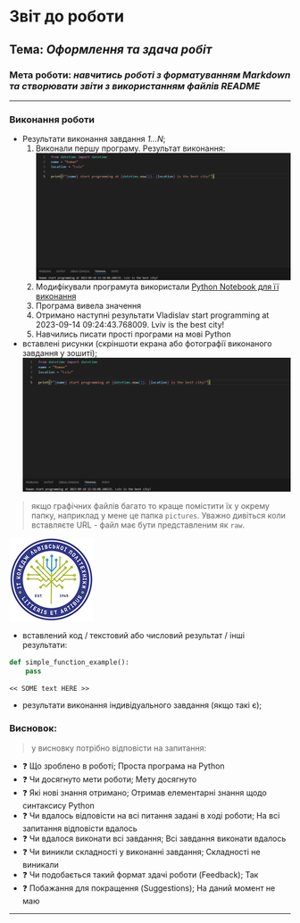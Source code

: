 # Звіт до роботи
## Тема: _Оформлення та здача робіт_
### Мета роботи: _навчитись роботі з форматуванням Markdown та створювати звіти з використанням файлів README_
---
### Виконання роботи
- Результати виконання завдання *1...N*;
    1. Виконали першу програму. Результат виконання: ![Alt text](robotapython.png)
    1. Модифікували програмута використали [Python Notebook для її виконання](nb.ipynb)
    1. Програма вивела значення 
    1. Отримано наступні результати Vladislav start programming at 2023-09-14 09:24:43.768009. Lviv is the best city!
    1. Навчились писати прості програми на мові Python
- вставлені рисунки (скріншоти екрана або фотографії виконаного завдання у зошиті);
![Alt text](robotapython.png)
> якщо графічних файлів багато то краще помістити їх у окрему папку, наприклад у мене це папка `pictures`. Уважно дивіться коли вставляєте URL - файл має бути представленим як `raw`. 

![alt text](https://github.com/BobasB/it_college/raw/main/reports/pictures/logo-lit.jpg "ІТ Коледж")

- вставлений код / текстовий або числовий результат / інші результати:
```python
def simple_function_example():
    pass
```
```text
<< SOME text HERE >>
```

- результати виконання індивідуального завдання (якщо такі є);

### Висновок: 
> у висновку потрібно відповісти на запитання:
- :question: Що зроблено в роботі;
Проста програма на Python
- :question: Чи досягнуто мети роботи;
Мету досягнуто
- :question: Які нові знання отримано;
Отримав елементарні знання щодо синтаксису Python
- :question: Чи вдалось відповісти на всі питання задані в ході роботи;
На всі запитання відповісти вдалось
- :question: Чи вдалося виконати всі завдання;
Всі завдання виконати вдалось
- :question: Чи виникли складності у виконанні завдання;
Складності не виникали 
- :question: Чи подобається такий формат здачі роботи (Feedback);
Так
- :question: Побажання для покращення (Suggestions);
На даний момент не маю
---